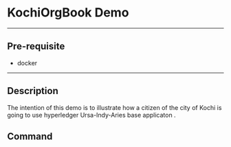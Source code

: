 # KochiOrgBook Demo

______________________________________

## Pre-requisite

- docker 


_______________________


## Description 

The intention of this demo is to illustrate how a citizen of the city of Kochi is going to use hyperledger Ursa-Indy-Aries base applicaton .



## Command 




